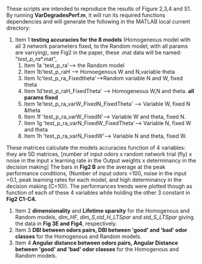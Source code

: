 These scripts are intended to reproduce the results of Figure 2,3,4 and S1. 
By running **VarDegradesPerf.m**, it will run its required functions dependencies and will generate the following in the MATLAB local current directory:

1. Item 1 **testing accuracies for the 8 models** (Homogeneous model with all 3 network parameters fixed, to the Random model; with all params are varrying), see Fig2 in the paper, these .mat data will be named: "*test_p_ra**.mat", 
   1. Item 1a 'test_p_ra'--> the Random model
   1. Item 1b'test_p_raH --> Homoegenous W and N,variable theta
   1. Item 1c'test_p_ra_Fixedtheta'-->Random variable N and W, fixed theta
   1. Item 1d'test_p_raH_FixedTheta' --> Homogeneous W,N and theta. **all params fixed**
   1. Item 1e'test_p_ra_varW_FixedN_FixedTheta' --> Variable W, fixed N &theta
   1. Item 1f 'test_p_ra_varW_FixedN'--> Variable W and theta, fixed N. 
   1. Item 1g 'test_p_ra_varN_FixedW_FixedTheta'--> Variable N, fixed W and theta
   1. Item 1h 'test_p_ra_varN_FixedW'--> Variable N and theta, fixed W.

These matrices calculate the models accuracies function of 4 variables: they are 5D matrices, [number of input odors x random network trial (fly) x noise in the input x learning rate in the Output weights x determinancy in the decision making] 
The bars in **Fig2 B** are the average at the peak performance conditions, (Number of input odors =100, noise in the input =0.1, peak learning rates for each model, and high determinancy in the decision making (C=10)). The performances trends were plotted though as function of each of these 4 variables while holding the other 3 constant in **Fig2 C1-C4.** 
                                          
1. Item 2 **dimensionality** and **Lifetime sparsity** for the Homogenous and Random models, *dim_HF, dim_S*,*std_H_LTSpar* and *std_S_LTSpar* giving the data in **Fig 3E and Fig4**, respectively.
1. Item 3 **DBI between odors pairs, DBI between 'good' and 'bad' odor classes** for the Homogenous and Random models. 
1. Item 4 **Angular distance between odors pairs, Angular Distance between 'good' and 'bad' odor classes** for the Homogenous and Random models.





